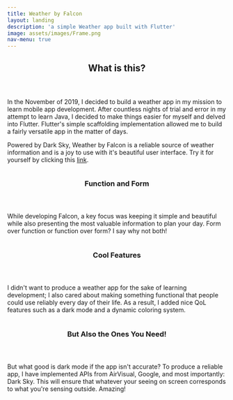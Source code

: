 ```yaml
---
title: Weather by Falcon
layout: landing
description: 'a simple Weather app built with Flutter'
image: assets/images/Frame.png
nav-menu: true
---
```



<!-- Main -->
<div id="main">

<!-- One -->
<section id="one">
	<div class="inner">
		<header class="major">
			<h2>What is this?</h2>
		</header>
		<p>In the November of 2019, I decided to build a weather app in my mission to learn mobile app development. After countless nights of trial and error in my attempt to learn Java, I decided to make things easier for myself and delved into Flutter. Flutter's simple scaffolding implementation allowed me to build a fairly versatile app in the matter of days.</p>
		<p>Powered by Dark Sky, Weather by Falcon is a reliable source of weather information and is a joy to use with it's beautiful user interface. Try it for yourself by clicking this <a href="https://play.google.com/store/apps/details?id=com.parthshah.falcon_weather&hl=en&gl=US">link</a>.</p>
	</div>
</section>

<!-- Two -->
<section id="two" class="spotlights">
	<section>
		<a href="generic.html" class="image">
			<img src="{% link assets/images/fw2.png %}" alt="" data-position="center center" />
		</a>
		<div class="content">
			<div class="inner">
				<header class="major">
					<h3>Function and Form</h3>
				</header>
				<p>While developing Falcon, a key focus was keeping it simple and beautiful while also presenting the most valuable information to plan your day. Form over function or function over form? I say why not both!</p>
			</div>
		</div>
	</section>
	<section>
		<a href="generic.html" class="image">
			<img src="{% link assets/images/fw3.png %}" alt="" data-position="top center" />
		</a>
		<div class="content">
			<div class="inner">
				<header class="major">
					<h3>Cool Features</h3>
				</header>
				<p>I didn't want to produce a weather app for the sake of learning development; I also cared about making something functional that people could use reliably every day of their life. As a result, I added nice QoL features such as a dark mode and a dynamic coloring system.</p>
			</div>
		</div>
	</section>
	<section>
		<a href="generic.html" class="image">
			<img src="{% link assets/images/fw1.png %}" alt="" data-position="25% 25%" />
		</a>
		<div class="content">
			<div class="inner">
				<header class="major">
					<h3>But Also the Ones You Need!</h3>
				</header>
				<p>But what good is dark mode if the app isn't accurate? To produce a reliable app, I have implemented APIs from AirVisual, Google, and most importantly: Dark Sky. This will ensure that whatever your seeing on screen corresponds to what you're sensing outside. Amazing!</p>
			</div>
		</div>
	</section>
</section>

<!-- Three -->


</div>
